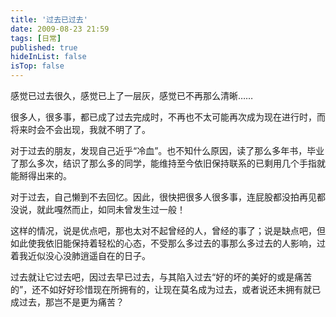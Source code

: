 ```yaml
---
title: '过去已过去'
date: 2009-08-23 21:59
tags: [日常]
published: true
hideInList: false
isTop: false
---
```


感觉已过去很久，感觉已上了一层灰，感觉已不再那么清晰……

很多人，很多事，都已成了过去完成时，不再也不太可能再次成为现在进行时，而将来时会不会出现，我就不明了了。

对于过去的朋友，发现自己近乎“冷血”。也不知什么原因，读了那么多年书，毕业了那么多次，结识了那么多的同学，能维持至今依旧保持联系的已剩用几个手指就能掰得出来的。

对于过去，自己懒到不去回忆。因此，很快把很多人很多事，连屁股都没拍再见都没说，就此嘎然而止，如同未曾发生过一般！

<!--more-->

这样的情况，说是优点吧，那也太对不起曾经的人，曾经的事了；说是缺点吧，但如此使我依旧能保持着轻松的心态，不受那么多过去的事那么多过去的人影响，过着我近似没心没肺逍遥自在的日子。

过去就让它过去吧，因过去早已过去，与其陷入过去“好的坏的美好的或是痛苦的”，还不如好好珍惜现在所拥有的，让现在莫名成为过去，或者说还未拥有就已成过去，那岂不是更为痛苦？